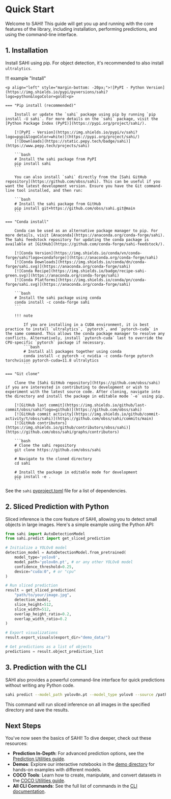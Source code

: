 # Quick Start

Welcome to SAHI! This guide will get you up and running with the core features of the library, including installation, performing predictions, and using the command-line interface.

## 1. Installation

Install SAHI using pip. For object detection, it's recommended to also install `ultralytics`.

!!! example "Install"

    <p align="left" style="margin-bottom: -20px;">![PyPI - Python Version](https://img.shields.io/pypi/pyversions/sahi?logo=python&logoColor=gold)<p>

    === "Pip install (recommended)"

        Install or update the `sahi` package using pip by running `pip install -U sahi`. For more details on the `sahi` package, visit the [Python Package Index (PyPI)](https://pypi.org/project/sahi/).

        [![PyPI - Version](https://img.shields.io/pypi/v/sahi?logo=pypi&logoColor=white)](https://pypi.org/project/sahi/)
        [![Downloads](https://static.pepy.tech/badge/sahi)](https://www.pepy.tech/projects/sahi)

        ```bash
        # Install the sahi package from PyPI
        pip install sahi
        ```

        You can also install `sahi` directly from the [Sahi GitHub repository](https://github.com/obss/sahi). This can be useful if you want the latest development version. Ensure you have the Git command-line tool installed, and then run:

        ```bash
        # Install the sahi package from GitHub
        pip install git+https://github.com/obss/sahi.git@main
        ```

    === "Conda install"

        Conda can be used as an alternative package manager to pip. For more details, visit [Anaconda](https://anaconda.org/conda-forge/sahi). The Sahi feedstock repository for updating the conda package is available at [GitHub](https://github.com/conda-forge/sahi-feedstock/).

        [![Conda Version](https://img.shields.io/conda/vn/conda-forge/sahi?logo=condaforge)](https://anaconda.org/conda-forge/sahi)
        [![Conda Downloads](https://img.shields.io/conda/dn/conda-forge/sahi.svg)](https://anaconda.org/conda-forge/sahi)
        [![Conda Recipe](https://img.shields.io/badge/recipe-sahi-green.svg)](https://anaconda.org/conda-forge/sahi)
        [![Conda Platforms](https://img.shields.io/conda/pn/conda-forge/sahi.svg)](https://anaconda.org/conda-forge/sahi)

        ```bash
        # Install the sahi package using conda
        conda install -c conda-forge sahi
        ```

        !!! note

            If you are installing in a CUDA environment, it is best practice to install `ultralytics`, `pytorch`, and `pytorch-cuda` in the same command. This allows the conda package manager to resolve any conflicts. Alternatively, install `pytorch-cuda` last to override the CPU-specific `pytorch` package if necessary.
            ```bash
            # Install all packages together using conda
            conda install -c pytorch -c nvidia -c conda-forge pytorch torchvision pytorch-cuda=11.8 ultralytics
            ```

    === "Git clone"

        Clone the [Sahi GitHub repository](https://github.com/obss/sahi) if you are interested in contributing to development or wish to experiment with the latest source code. After cloning, navigate into the directory and install the package in editable mode `-e` using pip.

        [![GitHub last commit](https://img.shields.io/github/last-commit/obss/sahi?logo=github)](https://github.com/obss/sahi)
        [![GitHub commit activity](https://img.shields.io/github/commit-activity/t/obss/sahi)](https://github.com/obss/sahi/commits/main)
        [![GitHub contributors](https://img.shields.io/github/contributors/obss/sahi)](https://github.com/obss/sahi/graphs/contributors)

        ```bash
        # Clone the sahi repository
        git clone https://github.com/obss/sahi

        # Navigate to the cloned directory
        cd sahi

        # Install the package in editable mode for development
        pip install -e .
        ```


See the `sahi` [pyproject.toml](https://github.com/obss/sahi/blob/main/pyproject.toml) file for a list of dependencies.

## 2. Sliced Prediction with Python

Sliced inference is the core feature of SAHI, allowing you to detect small objects in large images. Here's a simple example using the Python API:

```python
from sahi import AutoDetectionModel
from sahi.predict import get_sliced_prediction

# Initialize a YOLOv8 model
detection_model = AutoDetectionModel.from_pretrained(
    model_type='yolov8',
    model_path='yolov8n.pt', # or any other YOLOv8 model
    confidence_threshold=0.25,
    device="cuda:0", # or "cpu"
)

# Run sliced prediction
result = get_sliced_prediction(
    "path/to/your/image.jpg",
    detection_model,
    slice_height=512,
    slice_width=512,
    overlap_height_ratio=0.2,
    overlap_width_ratio=0.2
)

# Export visualizations
result.export_visuals(export_dir="demo_data/")

# Get predictions as a list of objects
predictions = result.object_prediction_list
```

## 3. Prediction with the CLI

SAHI also provides a powerful command-line interface for quick predictions without writing any Python code.

```bash
sahi predict --model_path yolov8n.pt --model_type yolov8 --source /path/to/images/ --slice_height 512 --slice_width 512
```

This command will run sliced inference on all images in the specified directory and save the results.

## Next Steps

You've now seen the basics of SAHI! To dive deeper, check out these resources:

* **Prediction In-Depth**: For advanced prediction options, see the [Prediction Utilities guide](predict.md).
* **Demos**: Explore our interactive notebooks in the [demo directory](../demo/) for hands-on examples with different models.
* **COCO Tools**: Learn how to create, manipulate, and convert datasets in the [COCO Utilities guide](coco.md).
* **All CLI Commands**: See the full list of commands in the [CLI documentation](cli.md).